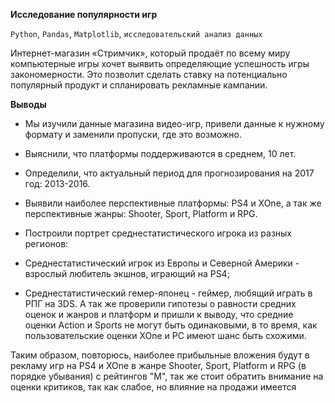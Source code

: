 **Исследование популярности игр**

`Python`, `Pandas`, `Matplotlib`, `исследовательский анализ данных`

Интернет-магазин «Стримчик», который продаёт по всему миру компьютерные игры хочет выявить определяющие успешность игры закономерности. Это позволит сделать ставку на потенциально популярный продукт и спланировать рекламные кампании.

**Выводы**

- Мы изучили данные магазина видео-игр, привели данные к нужному формату и заменили пропуски, где это возможно.
- Выяснили, что платформы поддерживаются в среднем, 10 лет.
- Определили, что актуальный период для прогнозирования на 2017 год: 2013-2016.
- Выявили наиболее перспективные платформы: PS4 и XOne, а так же перспективные жанры: Shooter, Sport, Platform и RPG.
- Построили портрет среднестатистического игрока из разных регионов:

- Среднестатистический игрок из Европы и Северной Америки - взрослый любитель экшнов, играющий на PS4;
- Среднестатистический гемер-японец - геймер, любящий играть в РПГ на 3DS.
А так же проверили гипотезы о равности средних оценок и жанров и платформ и пришли к выводу, что средние оценки Action и Sports не могут быть одинаковыми, в то время, как пользовательские оценки XOne и PC имеют шанс быть схожими.

Таким образом, повторюсь, наиболее прибыльные вложения будут в рекламу игр на PS4 и XOne в жанре Shooter, Sport, Platform и RPG (в порядке убывания) c рейтингов "M", так же стоит обратить внимание на оценки критиков, так как слабое, но влияние на продажи имеется
